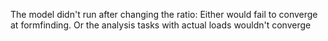 The model didn't run after changing the ratio:
Either would fail to converge at formfinding.
Or the analysis tasks with actual loads wouldn't converge 
